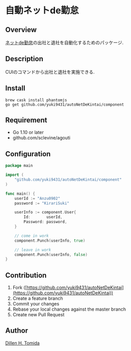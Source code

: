 自動ネットde勤怠
====

## Overview

[ネットde勤怠](https://www1.shalom-house.jp/komon/login.aspx)の出社と退社を自動化するためのパッケージ.

## Description
CUIのコマンドから出社と退社を実施できる.

## Install
```bash:#
brew cask install phantomjs
go get github.com/yuki9431/autoNetDeKintai/component
```

## Requirement
- Go 1.10 or later
- github.com/sclevine/agouti

## Configuration
```go:main.go
package main

import (
	"github.com/yuki9431/autoNetDeKintai/component"
)

func main() {
	userId := "Anzu0902"
	password := "KirariSuki"

	userInfo := component.User{
		Id:       userId,
		Password: password,
	}

	// come in work
	component.Punch(userInfo, true)

	// leave in work
	component.Punch(userInfo, false)
}
```

## Contribution
1. Fork ([https://github.com/yuki9431/autoNetDeKintai](https://github.com/yuki9431/autoNetDeKintai))
2. Create a feature branch
3. Commit your changes
4. Rebase your local changes against the master branch
5. Create new Pull Request


## Author
[Dillen H. Tomida](https://twitter.com/t0mihir0)
